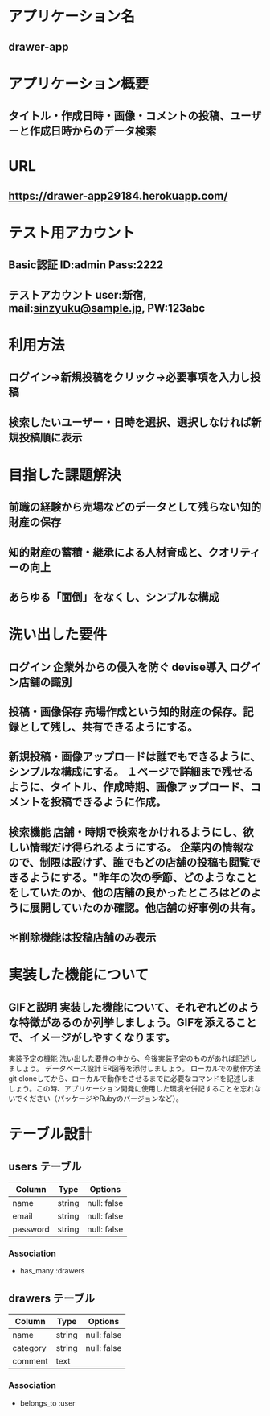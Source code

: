 # アプリケーション名

## drawer-app

# アプリケーション概要

## タイトル・作成日時・画像・コメントの投稿、ユーザーと作成日時からのデータ検索

# URL

## https://drawer-app29184.herokuapp.com/

# テスト用アカウント	

## Basic認証 ID:admin Pass:2222
## テストアカウント user:新宿, mail:sinzyuku@sample.jp, PW:123abc

# 利用方法

## ログイン→新規投稿をクリック→必要事項を入力し投稿
## 検索したいユーザー・日時を選択、選択しなければ新規投稿順に表示

# 目指した課題解決

## 前職の経験から売場などのデータとして残らない知的財産の保存
## 知的財産の蓄積・継承による人材育成と、クオリティーの向上
## あらゆる「面倒」をなくし、シンプルな構成

# 洗い出した要件

## ログイン	企業外からの侵入を防ぐ	devise導入	ログイン店舗の識別
## 投稿・画像保存 売場作成という知的財産の保存。記録として残し、共有できるようにする。
## 新規投稿・画像アップロードは誰でもできるように、シンプルな構成にする。	１ページで詳細まで残せるように、タイトル、作成時期、画像アップロード、コメントを投稿できるように作成。
## 検索機能	店舗・時期で検索をかけれるようにし、欲しい情報だけ得られるようにする。	企業内の情報なので、制限は設けず、誰でもどの店舗の投稿も閲覧できるようにする。"昨年の次の季節、どのようなことをしていたのか、他の店舗の良かったところはどのように展開していたのか確認。他店舗の好事例の共有。
## ＊削除機能は投稿店舗のみ表示	

# 実装した機能について

## GIFと説明	実装した機能について、それぞれどのような特徴があるのか列挙しましょう。GIFを添えることで、イメージがしやすくなります。



実装予定の機能	洗い出した要件の中から、今後実装予定のものがあれば記述しましょう。
データベース設計	ER図等を添付しましょう。
ローカルでの動作方法	git cloneしてから、ローカルで動作をさせるまでに必要なコマンドを記述しましょう。この時、アプリケーション開発に使用した環境を併記することを忘れないでください（パッケージやRubyのバージョンなど）。



# テーブル設計

## users テーブル

| Column   | Type   | Options     |
| -------- | ------ | ----------- |
| name     | string | null: false |
| email    | string | null: false |
| password | string | null: false |

### Association

- has_many :drawers

## drawers テーブル

| Column   | Type   | Options     |
| -------- | ------ | ----------- |
| name     | string | null: false |
| category | string | null: false |
| comment  | text   |             |

### Association

- belongs_to :user